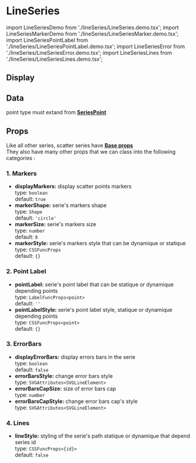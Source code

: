 # LineSeries

import LineSeriesDemo from './lineSeries/LineSeries.demo.tsx';
import LineSeriesMarkerDemo from './lineSeries/LineSeriesMarker.demo.tsx';
import LineSeriesPointLabel from './lineSeries/LineSeriesPointLabel.demo.tsx';
import LineSeriesError from './lineSeries/LineSeriesError.demo.tsx';
import LineSeriesLines from './lineSeries/LineSeriesLines.demo.tsx';

## Display

<LineSeriesDemo/>

## Data

point type must extand from **[SeriesPoint](./000_intro.md)**

## Props

Like all other series, scatter series have **[Base props](./000_intro.md)**<br/>
They also have many other props that we can class into the following categories :

### 1. Markers

- **displayMarkers:** display scatter points markers<br />
  type: `boolean`<br/>
  default: `true`
- **markerShape:** serie's markers shape<br />
  type: `Shape`<br/>
  default: `'circle'`
- **markerSize:** serie's markers size<br />
  type: `number`<br/>
  default: `8`
- **markerStyle:** serie's markers style that can be dynamique or statique<br />
  type: `CSSFuncProps`<br/>
  default: `{}`

<LineSeriesMarkerDemo/>

### 2. Point Label

- **pointLabel:** serie's point label that can be statique or dynamique depending points<br />
  type: `LabelFuncProps<point>`<br/>
  default: `''`
- **pointLabelStyle:** serie's point label style, statique or dynamique depending points<br />
  type: `CSSFuncProps<point>`<br/>
  default: `{}`

<LineSeriesPointLabel/>

### 3. ErrorBars

- **displayErrorBars:** display errors bars in the serie<br />
  type: `boolean`<br/>
  default: `false`
- **errorBarsStyle:** change error bars style<br />
  type: `SVGAttributes<SVGLineElement>`<br/>
- **errorBarsCapSize:** size of error bars cap<br />
  type: `number`<br/>
- **errorBarsCapStyle:** change error bars cap's style<br />
  type: `SVGAttributes<SVGLineElement>`<br/>

<LineSeriesError/>

### 4. Lines

- **lineStyle:** styling of the serie's path statique or dynamique that depend series id<br />
  type: `CSSFuncProps<{id}>`<br/>
  default: `false`

<LineSeriesLines/>
